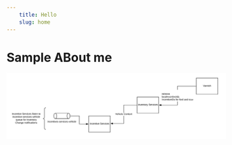 ```yaml
---
    title: Hello
    slug: home
---
```



# Sample ABout me


![Incentive Service - Inventory Services flow](/public/images/Inventory-services-flow.png "Inventory Services Flow diagram")
